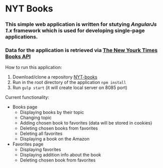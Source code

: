 NYT Books
===

### This simple web application is written for stutying *AngularJs 1.x* framework which is used for developing single-page applications.
### Data for the application is retrieved via [The New Yourk Times Books API](https://developer.nytimes.com/books_api.json)

How to run this application:

1. Download/clone a repository [NYT-books](https://github.com/artsiomshushkevich/NYT-books.git)
2. Run in the root directory of the application `npm install`
3. Run `gulp start` (it will create local server on 8085 port)

Current functionality:
- Books page
  - Displaying books by their topic
  - Changing topic
  - Adding chosen book to favorites (data will be stored in cookies)
  - Deleting сhosen books from favorites
  - Deleting all favorites
  - Displaying a book on the Amazon
- Favorites page
  - Displaying favorites
  - Displaying addition info about the book
  - Deleting chosen book from favorites
  
  
